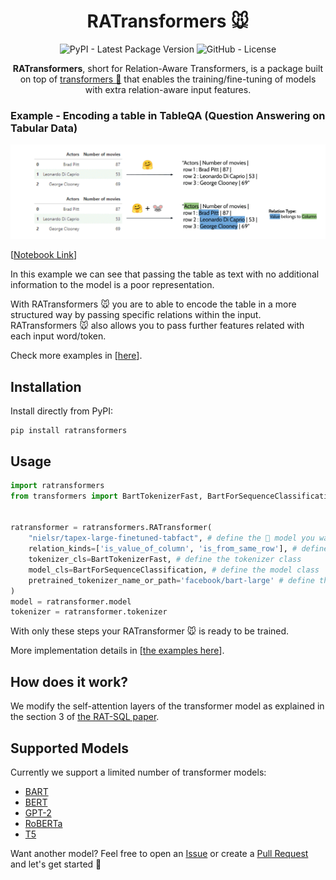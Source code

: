 <div align="center">

# RATransformers 🐭

![PyPI - Latest Package Version](https://img.shields.io/pypi/v/ratransformers?logo=pypi&style=flat&color=orange) ![GitHub - License](https://img.shields.io/github/license/JoaoLages/ratransformers?logo=github&style=flat&color=green)

**RATransformers**, short for Relation-Aware Transformers, is a package built on top of [transformers 🤗](https://github.com/huggingface/transformers)
that enables the training/fine-tuning of models with extra relation-aware input features.
</div>

### Example - Encoding a table in TableQA (Question Answering on Tabular Data)
![](assets/tableQA.gif)

[[Notebook Link](https://github.com/JoaoLages/RATransformers/blob/main/notebooks/TableQA_tabfact_example.ipynb)]

In this example we can see that passing the table as text with no additional information to the model is a poor representation.

With RATransformers 🐭 you are to able to encode the table in a more structured way by passing specific relations within the input.
RATransformers 🐭 also allows you to pass further features related with each input word/token.

Check more examples in [[here](https://github.com/JoaoLages/RATransformers/blob/main/notebooks/)].

## Installation

Install directly from PyPI:

    pip install ratransformers

## Usage

```python
import ratransformers
from transformers import BartTokenizerFast, BartForSequenceClassification


ratransformer = ratransformers.RATransformer(
    "nielsr/tapex-large-finetuned-tabfact", # define the 🤗 model you want to load
    relation_kinds=['is_value_of_column', 'is_from_same_row'], # define the relations that you want to model in the input
    tokenizer_cls=BartTokenizerFast, # define the tokenizer class 
    model_cls=BartForSequenceClassification, # define the model class
    pretrained_tokenizer_name_or_path='facebook/bart-large' # define the tokenizer you want to load (in case it is not the same as the model)
)
model = ratransformer.model
tokenizer = ratransformer.tokenizer
```

With only these steps your RATransformer 🐭 is ready to be trained. 

More implementation details in [[the examples here](https://github.com/JoaoLages/RATransformers/blob/main/notebooks/)].

## How does it work?
We modify the self-attention layers of the transformer model as explained in the section 3 of [the RAT-SQL paper](https://arxiv.org/pdf/1911.04942.pdf).

## Supported Models
Currently we support a limited number of transformer models:
- [BART](https://huggingface.co/docs/transformers/model_doc/bart)
- [BERT](https://huggingface.co/docs/transformers/model_doc/bert)
- [GPT-2](https://huggingface.co/docs/transformers/model_doc/gpt2)
- [RoBERTa](https://huggingface.co/docs/transformers/model_doc/roberta)
- [T5](https://huggingface.co/docs/transformers/model_doc/t5)

Want another model? Feel free to open an [Issue](https://github.com/JoaoLages/RATransformers/issues) or create a [Pull Request](https://github.com/JoaoLages/RATransformers/pulls) and let's get started 🚀
